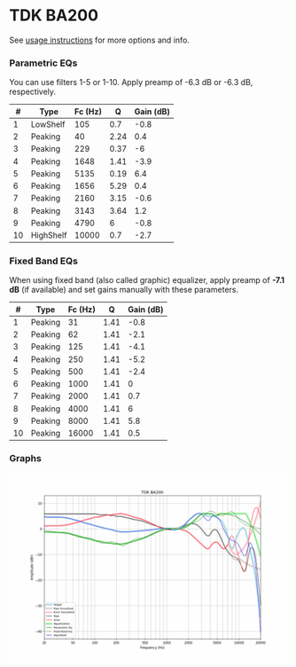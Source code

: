 # TDK BA200
See [usage instructions](https://github.com/jaakkopasanen/AutoEq#usage) for more options and info.

### Parametric EQs
You can use filters 1-5 or 1-10. Apply preamp of -6.3 dB or -6.3 dB, respectively.

|   # | Type      |   Fc (Hz) |    Q |   Gain (dB) |
|-----|-----------|-----------|------|-------------|
|   1 | LowShelf  |       105 | 0.7  |        -0.8 |
|   2 | Peaking   |        40 | 2.24 |         0.4 |
|   3 | Peaking   |       229 | 0.37 |        -6   |
|   4 | Peaking   |      1648 | 1.41 |        -3.9 |
|   5 | Peaking   |      5135 | 0.19 |         6.4 |
|   6 | Peaking   |      1656 | 5.29 |         0.4 |
|   7 | Peaking   |      2160 | 3.15 |        -0.6 |
|   8 | Peaking   |      3143 | 3.64 |         1.2 |
|   9 | Peaking   |      4790 | 6    |        -0.8 |
|  10 | HighShelf |     10000 | 0.7  |        -2.7 |

### Fixed Band EQs
When using fixed band (also called graphic) equalizer, apply preamp of **-7.1 dB** (if available) and set gains manually with these parameters.

|   # | Type    |   Fc (Hz) |    Q |   Gain (dB) |
|-----|---------|-----------|------|-------------|
|   1 | Peaking |        31 | 1.41 |        -0.8 |
|   2 | Peaking |        62 | 1.41 |        -2.1 |
|   3 | Peaking |       125 | 1.41 |        -4.1 |
|   4 | Peaking |       250 | 1.41 |        -5.2 |
|   5 | Peaking |       500 | 1.41 |        -2.4 |
|   6 | Peaking |      1000 | 1.41 |         0   |
|   7 | Peaking |      2000 | 1.41 |         0.7 |
|   8 | Peaking |      4000 | 1.41 |         6   |
|   9 | Peaking |      8000 | 1.41 |         5.8 |
|  10 | Peaking |     16000 | 1.41 |         0.5 |

### Graphs
![](./TDK%20BA200.png)
